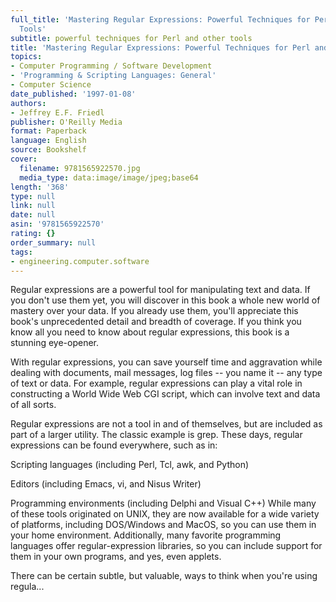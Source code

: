 ```yaml
---
full_title: 'Mastering Regular Expressions: Powerful Techniques for Perl and Other
  Tools'
subtitle: powerful techniques for Perl and other tools
title: 'Mastering Regular Expressions: Powerful Techniques for Perl and Other Tools'
topics:
- Computer Programming / Software Development
- 'Programming & Scripting Languages: General'
- Computer Science
date_published: '1997-01-08'
authors:
- Jeffrey E.F. Friedl
publisher: O'Reilly Media
format: Paperback
language: English
source: Bookshelf
cover:
  filename: 9781565922570.jpg
  media_type: data:image/image/jpeg;base64
length: '368'
type: null
link: null
date: null
asin: '9781565922570'
rating: {}
order_summary: null
tags:
- engineering.computer.software
---
```

Regular expressions are a powerful tool for manipulating text and data. If you don't use them yet, you will discover in this book a whole new world of mastery over your data. If you already use them, you'll appreciate this book's unprecedented detail and breadth of coverage. If you think you know all you need to know about regular expressions, this book is a stunning eye-opener.

With regular expressions, you can save yourself time and aggravation while dealing with documents, mail messages, log files -- you name it -- any type of text or data. For example, regular expressions can play a vital role in constructing a World Wide Web CGI script, which can involve text and data of all sorts.

Regular expressions are not a tool in and of themselves, but are included as part of a larger utility. The classic example is grep. These days, regular expressions can be found everywhere, such as in:

Scripting languages (including Perl, Tcl, awk, and Python)

Editors (including Emacs, vi, and Nisus Writer)

Programming environments (including Delphi and Visual C++) While many of these tools originated on UNIX, they are now available for a wide variety of platforms, including DOS/Windows and MacOS, so you can use them in your home environment. Additionally, many favorite programming languages offer regular-expression libraries, so you can include support for them in your own programs, and yes, even applets.

There can be certain subtle, but valuable, ways to think when you're using regula...
